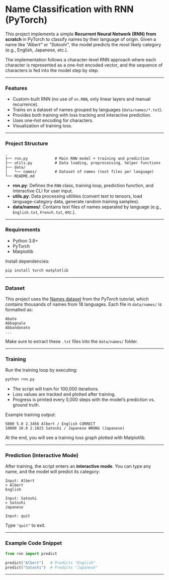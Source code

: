 
# Name Classification with RNN (PyTorch)

This project implements a simple **Recurrent Neural Network (RNN) from scratch** in PyTorch to classify names by their language of origin. Given a name like *"Albert"* or *"Satoshi"*, the model predicts the most likely category (e.g., English, Japanese, etc.).

The implementation follows a character-level RNN approach where each character is represented as a one-hot encoded vector, and the sequence of characters is fed into the model step by step.

***

### Features
- Custom-built RNN (no use of `nn.RNN`, only linear layers and manual recurrence).
- Trains on a dataset of names grouped by languages (`data/names/*.txt`).
- Provides both training with loss tracking and interactive prediction.
- Uses one-hot encoding for characters.
- Visualization of training loss.

***

### Project Structure
```
.
├── rnn.py            # Main RNN model + training and prediction
├── utils.py          # Data loading, preprocessing, helper functions
├── data/
│   └── names/        # Dataset of names (text files per language)
└── README.md
```

- **rnn.py**: Defines the `RNN` class, training loop, prediction function, and interactive CLI for user input.  
- **utils.py**: Data processing utilities (convert text to tensors, load language-category data, generate random training samples).  
- **data/names/**: Contains text files of names separated by language (e.g., `English.txt`, `French.txt`, etc.).  

***

### Requirements
- Python 3.8+
- PyTorch
- Matplotlib

Install dependencies:
```bash
pip install torch matplotlib
```

***

### Dataset
This project uses the [Names dataset](https://download.pytorch.org/tutorial/data.zip) from the PyTorch tutorial, which contains thousands of names from 18 languages. Each file in `data/names/` is formatted as:

```
Abate
Abbagnale
Abbandonato
...
```

Make sure to extract these `.txt` files into the `data/names/` folder.

***

### Training
Run the training loop by executing:

```bash
python rnn.py
```

- The script will train for 100,000 iterations.
- Loss values are tracked and plotted after training.
- Progress is printed every 5,000 steps with the model’s prediction vs. ground truth.

Example training output:

```
5000 5.0 2.3456 Albert / English CORRECT
10000 10.0 2.1023 Satoshi / Japanese WRONG (Japanese)
```

At the end, you will see a training loss graph plotted with Matplotlib.

***

### Prediction (Interactive Mode)
After training, the script enters an **interactive mode**. You can type any name, and the model will predict its category:

```
Input: Albert
> Albert
English

Input: Satoshi
> Satoshi
Japanese

Input: quit
```

Type `"quit"` to exit.

***

### Example Code Snippet
```python
from rnn import predict

predict("Albert")   # Predicts "English"
predict("Satoshi")  # Predicts "Japanese"
```

***


